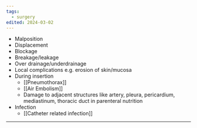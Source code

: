 ```yaml
---
tags:
  - surgery
edited: 2024-03-02
---
```

- Malposition
- Displacement
- Blockage
- Breakage/leakage
- Over drainage/underdrainage 
- Local complications e.g. erosion of skin/mucosa
- During insertion
	- [[Pneumothorax]]
	- [[Air Embolism]]
	- Damage to adjacent structures like artery, pleura, pericardium, mediastinum, thoracic duct in parenteral nutrition
- Infection
	- [[Catheter related infection]] 

---
